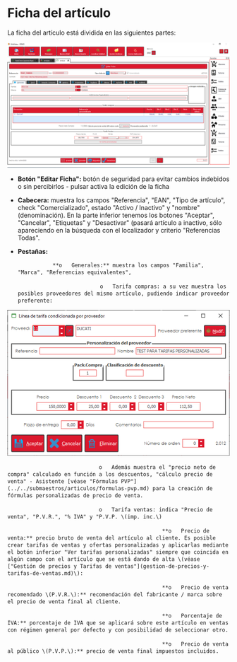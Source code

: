 # Ficha del artículo

La ficha del artículo está dividida en las siguientes partes:

![](../../../.gitbook/assets/image%20%2875%29.png)

* **Botón "Editar Ficha":** botón de seguridad para evitar cambios indebidos o sin percibirlos - pulsar activa la edición de la ficha
* **Cabecera:** muestra los campos "Referencia", "EAN", "Tipo de artículo", check "Comercializado", estado "Activo / Inactivo" y "nombre" \(denominación\). En la parte inferior tenemos los botones "Aceptar", "Cancelar", "Etiquetas" y "Desactivar" \(pasará artículo a inactivo, sólo apareciendo en la búsqueda con el localizador y criterio "Referencias Todas".
* **Pestañas:** 

                 **o   Generales:** muestra los campos "Familia", "Marca", "Referencias equivalentes", 

                                o   Tarifa compras: a su vez muestra los posibles proveedores del mismo artículo, pudiendo indicar proveedor preferente:

![](../../../.gitbook/assets/image%20%28157%29.png)

                                 o   Además muestra el "precio neto de compra" calculado en función a los descuentos, "cálculo precio de venta" - Asistente [véase "Fórmulas PVP"](../../submaestros/articulos/formulas-pvp.md) para la creación de fórmulas personalizadas de precio de venta.

                                 o   Tarifa ventas: indica "Precio de venta", "P.V.R.", "% IVA" y "P.V.P. \(imp. inc.\)

                                                     **o   Precio de venta:** precio bruto de venta del artículo al cliente. Es posible crear tarifas de ventas y ofertas personalizadas y aplicarlas mediante el botón inferior "Ver tarifas personalizadas" siempre que coincida en algún campo con el artículo que se está dando de alta \(véase ["Gestión de precios y Tarifas de ventas"](gestion-de-precios-y-tarifas-de-ventas.md)\):

                                                     **o   Precio de venta recomendado \(P.V.R.\):** recomendación del fabricante / marca sobre el precio de venta final al cliente.

                                                     **o   Porcentaje de IVA:** porcentaje de IVA que se aplicará sobre este artículo en ventas con régimen general por defecto y con posibilidad de seleccionar otro.

                                                     **o   Precio de venta al público \(P.V.P.\):** precio de venta final impuestos incluidos.

